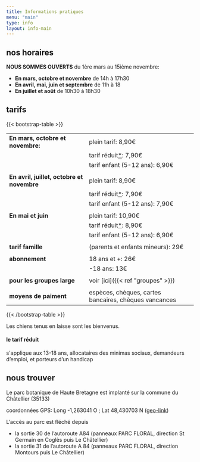 ```yaml
---
title: Informations pratiques
menu: "main"
type: info
layout: info-main
---
```


## nos horaires

**NOUS SOMMES OUVERTS** du 1ère mars au 15ième novembre:

- **En mars, octobre et novembre** de 14h à 17h30
- **En avril, mai, juin et septembre** de 11h à 18
- **En juillet et août** de 10h30 à 18h30

## tarifs

{{< bootstrap-table >}}

|                                            |                                                       |
| ------------------------------------------ | ----------------------------------------------------- |
| **En mars, octobre et novembre:**          | plein tarif: 8,90€                                    |
|                                            | tarif réduit[\*](#le-tarif-réduit): 7,90€             |
|                                            | tarif enfant (5-12 ans): 6,90€                        |
|                                            |                                                       |
| **En avril, juillet, octobre et novembre** | plein tarif: 8,90€                                    |
|                                            | tarif réduit[\*](#le-tarif-réduit): 7,90€             |
|                                            | tarif enfant (5-12 ans): 7,90€                        |
|                                            |                                                       |
| **En mai et juin**                         | plein tarif: 10,90€                                   |
|                                            | tarif réduit[\*](#le-tarif-reduit): 8,90€             |
|                                            | tarif enfant (5-12 ans): 6,90€                        |
|                                            |                                                       |
| **tarif famille**                          | (parents et enfants mineurs): 29€                     |
|                                            |                                                       |
| **abonnement**                             | 18 ans et +: 26€                                      |
|                                            | -18 ans: 13€                                          |
|                                            |                                                       |
| **pour les groupes large**                 | voir [ici]({{< ref "groupes" >}})                     |
|                                            |                                                       |
| **moyens de paiment**                      | espèces, chèques, cartes bancaires, chèques vancances |

{{< /bootstrap-table >}}

Les chiens tenus en laisse sont les bienvenus.

#### le tarif réduit

s'applique aux 13-18 ans, allocataires des minimas sociaux,
demandeurs d’emploi, et porteurs d’un handicap

## nous trouver

Le parc botanique de Haute Bretagne est implanté sur la commune du Châtellier (35133)

coordonnées GPS: Long -1,263041 O ; Lat 48,430703 N (<a href="geo:-1,263041,48,430703">geo-link</a>)

L’accès au parc est fléché depuis

- la sortie 30 de l’autoroute A84 (panneaux PARC FLORAL, direction St Germain
  en Coglès puis Le Châtellier)
- la sortie 31 de l’autoroute A 84 (panneaux PARC FLORAL, direction Montours
  puis Le Châtellier)
